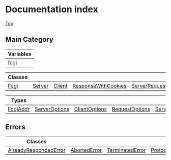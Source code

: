 # Documentation index

[Top](../README.md)


## Main Category



| Variables                       |
| ------------------------------- |
| [fcgi](variable.fcgi/README.md) |


| Classes                      |                                  |                                  |                                                            |                                                |
| ---------------------------- | -------------------------------- | -------------------------------- | ---------------------------------------------------------- | ---------------------------------------------- |
| [Fcgi](class.Fcgi/README.md) | [Server](class.Server/README.md) | [Client](class.Client/README.md) | [ResponseWithCookies](class.ResponseWithCookies/README.md) | [ServerRequest](class.ServerRequest/README.md) |


| Types                               |                                                    |                                                    |                                                      |                                                      |                                     |
| ----------------------------------- | -------------------------------------------------- | -------------------------------------------------- | ---------------------------------------------------- | ---------------------------------------------------- | ----------------------------------- |
| [FcgiAddr](type.FcgiAddr/README.md) | [ServerOptions](interface.ServerOptions/README.md) | [ClientOptions](interface.ClientOptions/README.md) | [RequestOptions](interface.RequestOptions/README.md) | [ServerResponse](interface.ServerResponse/README.md) | [PathNode](type.PathNode/README.md) |

## Errors



| Classes                                                        |                                              |                                                    |                                                |                                            |
| -------------------------------------------------------------- | -------------------------------------------- | -------------------------------------------------- | ---------------------------------------------- | ------------------------------------------ |
| [AlreadyRespondedError](class.AlreadyRespondedError/README.md) | [AbortedError](class.AbortedError/README.md) | [TerminatedError](class.TerminatedError/README.md) | [ProtocolError](class.ProtocolError/README.md) | [CookieError](class.CookieError/README.md) |
